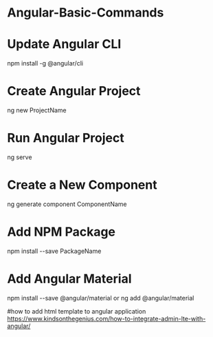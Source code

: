 # Angular-Basic-Commands

# Update Angular CLI
  npm install -g @angular/cli
  
# Create Angular Project
  ng new ProjectName
  
# Run Angular Project
  ng serve 
  
# Create a New Component 
  ng generate component ComponentName
  
# Add NPM Package 
  npm install --save PackageName
  
# Add Angular Material 
  npm install --save @angular/material
  or 
  ng add @angular/material

#how to add html template to angular application
https://www.kindsonthegenius.com/how-to-integrate-admin-lte-with-angular/
